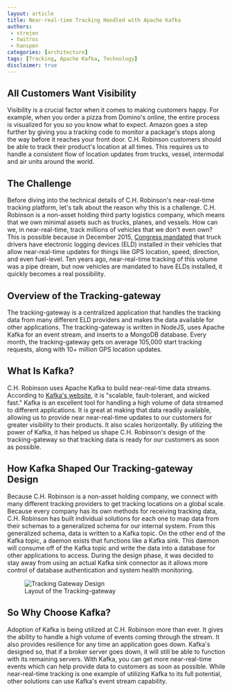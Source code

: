 ```yaml
---
layout: article
title: Near-real-time Tracking Handled with Apache Kafka
authors:
 - strejen
 - twitros
 - hanspen
categories: [architecture]
tags: [Tracking, Apache Kafka, Technology]
disclaimer: true
---
```


## All Customers Want Visibility
Visibility is a crucial factor when it comes to making customers happy. For example, when you order a pizza from Domino's online, the entire process is visualized for you so you know what to expect. Amazon goes a step further by giving you a tracking code to monitor a package's stops along the way before it reaches your front door. C.H. Robinson customers should be able to track their product's location at all times. This requires us to handle a consistent flow of location updates from trucks, vessel, intermodal and air units around the world.

## The Challenge
Before diving into the technical details of C.H. Robinson's near-real-time tracking platform, let's talk about the reason why this is a challenge. C.H. Robinson is a non-asset holding third party logistics company, which means that we own minimal assets such as trucks, planes, and vessels. How can we, in near-real-time, track millions of vehicles that we don't even own? This is possible because in December 2015, [Congress mandated](https://www.fmcsa.dot.gov/hours-service/elds/electronic-logging-devices) that truck drivers have electronic logging devices (ELD) installed in their vehicles that allow near-real-time updates for things like GPS location, speed, direction, and even fuel-level. Ten years ago, near-real-time tracking of this volume was a pipe dream, but now vehicles are mandated to have ELDs installed, it quickly becomes a real possibility. 

## Overview of the Tracking-gateway
The tracking-gateway is a centralized application that handles the tracking data from many different ELD providers and makes the data available for other applications. The tracking-gateway is written in NodeJS, uses Apache Kafka for an event stream, and inserts to a MongoDB database. Every month, the tracking-gateway gets on average 105,000 start tracking requests, along with 10+ million GPS location updates.

## What Is Kafka?
C.H. Robinson uses Apache Kafka to build near-real-time data streams. According to [Kafka's website](https://kafka.apache.org), it is "scalable, fault-tolerant, and wicked fast." Kafka is an excellent tool for handling a high volume of data streamed to different applications. It is great at making that data readily available, allowing us to provide near near-real-time updates to our customers for greater visibility to their products. It also scales horizontally. By utilizing the power of Kafka, it has helped us shape C.H. Robinson's design of the tracking-gateway so that tracking data is ready for our customers as soon as possible.

## How Kafka Shaped Our Tracking-gateway Design
Because C.H. Robinson is a non-asset holding company, we connect with many different tracking providers to get tracking locations on a global scale. Because every company has its own methods for receiving tracking data, C.H. Robinson has built individual solutions for each one to map data from their schemas to a generalized schema for our internal system. From this generalized schema, data is written to a Kafka topic. On the other end of the Kafka topic, a daemon exists that functions like a Kafka sink. This daemon will consume off of the Kafka topic and write the data into a database for other applications to access. During the design phase, it was decided to stay away from using an actual Kafka sink connector as it allows more control of database authentication and system health monitoring. 

<figure>
	<img src="{{site.url}}{{site.baseurl}}/images/posts/2019/tracking-gateway-design.jpg" alt="Tracking Gateway Design" aria-label="Boxes and arrows showing how the tracking gateway is designed. Individual data gathering solitions, wite to topic, Kafka Topic, read from topic, Daemon, and Database">
  <figcaption>Layout of the Tracking-gateway</figcaption>
</figure>

## So Why Choose Kafka?
Adoption of Kafka is being utilized at C.H. Robinson more than ever. It gives the ability to handle a high volume of events coming through the stream. It also provides resilience for any time an application goes down. Kafka's designed so, that if a broker server goes down, it will still be able to function with its remaining servers. With Kafka, you can get more near-real-time events which can help provide data to customers as soon as possible. While near-real-time tracking is one example of utilizing Kafka to its full potential, other solutions can use Kafka's event stream capability.
